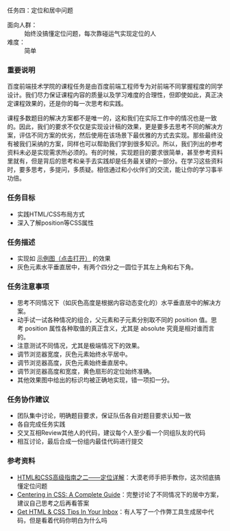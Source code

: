 <main class="container task-detail-page"><div class="breadcrumb nav-title"><span class="active">任务四：定位和居中问题</span></div><div class="main container-fluid"><div class="row task-detail-wrap"><div class="task-detail col-md-9"><div><dl>
	<dt>面向人群：</dt>
	<dd>始终没搞懂定位问题，每次靠碰运气实现定位的人</dd>
	<dt>难度：</dt>
	<dd>简单</dd>
</dl>

<h3>重要说明</h3>
<p>百度前端技术学院的课程任务是由百度前端工程师专为对前端不同掌握程度的同学设计。我们尽力保证课程内容的质量以及学习难度的合理性，但即使如此，真正决定课程效果的，还是你的每一次思考和实践。</p>
<p>课程多数题目的解决方案都不是唯一的，这和我们在实际工作中的情况也是一致的。因此，我们的要求不仅仅是实现设计稿的效果，更是要多去思考不同的解决方案，评估不同方案的优劣，然后使用在该场景下最优雅的方式去实现。那些最终没有被我们采纳的方案，同样也可以帮助我们学到很多知识。所以，我们列出的参考资料未必是实现需求所必须的。有的时候，实现题目的要求很简单，甚至参考资料里就有，但是背后的思考和亲手去实践却是任务最关键的一部分。在学习这些资料时，要多思考，多提问，多质疑。相信通过和小伙伴们的交流，能让你的学习事半功倍。</p>

<h3>任务目标</h3>
<ul>
	<li>实践HTML/CSS布局方式</li>
	<li>深入了解position等CSS属性</li>
</ul>

<h3>任务描述</h3>
<ul>
	<li>实现如 <a target="_blank" href="http://7xrp04.com1.z0.glb.clouddn.com/task_1_4_1.png">示例图（点击打开）</a> 的效果</li>
	<li>灰色元素水平垂直居中，有两个四分之一圆位于其左上角和右下角。</li>
</ul>

<h3>任务注意事项</h3>
<ul>
	<li>思考不同情况下（如灰色高度是根据内容动态变化的）水平垂直居中的解决方案。</li>
	<li>动手试一试各种情况的组合，父元素和子元素分别取不同的 position 值。思考 position 属性各种取值的真正含义，尤其是 absolute 究竟是相对谁而言的。</li>
	<li>注意测试不同情况，尤其是极端情况下的效果。</li>
    <li>调节浏览器宽度，灰色元素始终水平居中。</li>
    <li>调节浏览器高度，灰色元素始终垂直居中。</li>
    <li>调节浏览器高度和宽度，黄色扇形的定位始终准确。</li>
    <li>其他效果图中给出的标识均被正确地实现，错一项扣一分。</li>
</ul>

<h3>任务协作建议</h3>
<ul>
	<li>团队集中讨论，明确题目要求，保证队伍各自对题目要求认知一致</li>
	<li>各自完成任务实践</li>
	<li>交叉互相Review其他人的代码，建议每个人至少看一个同组队友的代码</li>
	<li>相互讨论，最后合成一份组内最佳代码进行提交</li>
</ul>

<h3>参考资料</h3>
<ul>
    <li><a target="_blank" href="http://www.w3cplus.com/css/advanced-html-css-lesson2-detailed-css-positioning.html">HTML和CSS高级指南之二——定位详解</a>：大漠老师手把手教你，这次彻底搞懂定位问题</li>
    <li><a target="_blank" href="https://css-tricks.com/centering-css-complete-guide/">Centering in CSS: A Complete Guide</a>：完整讨论了不同情况下的居中方案，建议自己思考之后再看答案</li>
    <li><a target="_blank" href="http://howtocenterincss.com/">Get HTML & CSS Tips In Your Inbox</a>：有人写了一个作弊工具生成居中代码，但是看着代码你明白为什么吗</li>
</ul></div>